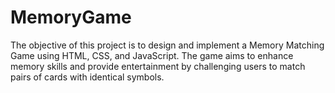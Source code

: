 # MemoryGame
The objective of this project is to design and implement a Memory Matching Game using HTML, CSS, and JavaScript.
The game aims to enhance memory skills and provide entertainment by challenging users to match pairs of cards with identical symbols.
